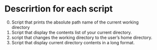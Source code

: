 # Descrirtion for each script

0. Script that prints the absolute path name of the current working directory
1. Script that display the contents list of your current directory.
2. script that changes the working directory to the user’s home directory.
3. Script that display current directory contents in a long format.
